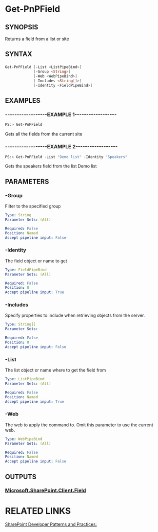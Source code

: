# Get-PnPField

## SYNOPSIS
Returns a field from a list or site

## SYNTAX 

### 
```powershell
Get-PnPField [-List <ListPipeBind>]
             [-Group <String>]
             [-Web <WebPipeBind>]
             [-Includes <String[]>]
             [-Identity <FieldPipeBind>]
```

## EXAMPLES

### ------------------EXAMPLE 1------------------
```powershell
PS:> Get-PnPField
```

Gets all the fields from the current site

### ------------------EXAMPLE 2------------------
```powershell
PS:> Get-PnPField -List "Demo list" -Identity "Speakers"
```

Gets the speakers field from the list Demo list

## PARAMETERS

### -Group
Filter to the specified group

```yaml
Type: String
Parameter Sets: (All)

Required: False
Position: Named
Accept pipeline input: False
```

### -Identity
The field object or name to get

```yaml
Type: FieldPipeBind
Parameter Sets: (All)

Required: False
Position: 0
Accept pipeline input: True
```

### -Includes
Specify properties to include when retrieving objects from the server.

```yaml
Type: String[]
Parameter Sets: 

Required: False
Position: 0
Accept pipeline input: False
```

### -List
The list object or name where to get the field from

```yaml
Type: ListPipeBind
Parameter Sets: (All)

Required: False
Position: Named
Accept pipeline input: True
```

### -Web
The web to apply the command to. Omit this parameter to use the current web.

```yaml
Type: WebPipeBind
Parameter Sets: (All)

Required: False
Position: Named
Accept pipeline input: False
```

## OUTPUTS

### [Microsoft.SharePoint.Client.Field](https://msdn.microsoft.com/en-us/library/microsoft.sharepoint.client.field.aspx)

# RELATED LINKS

[SharePoint Developer Patterns and Practices:](http://aka.ms/sppnp)